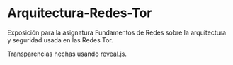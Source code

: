 # Arquitectura-Redes-Tor
Exposición para la asignatura Fundamentos de Redes sobre la arquitectura y seguridad usada en las Redes Tor.

Transparencias hechas usando [reveal.js](http://lab.hakim.se/reveal-js/#/ "reveal.js").